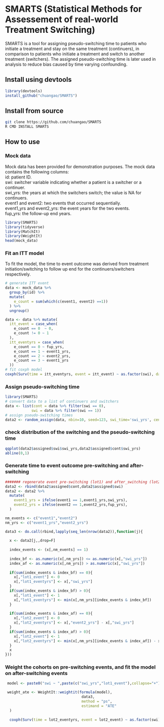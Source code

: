 SMARTS (Statistical Methods for Assessement of real-world Treatment
Switching)
================

<!-- README.md is generated from README.Rmd. Please edit that file -->

SMARTS is a tool for assigning pseudo-switching time to patients who
initiate a treatment and stay on the same treatment (continuers), in
comparison to patients who initiate a treatment and switch to another
treatment (switchers). The assigned pseudo-switching time is later used
in analysis to reduce bias caused by time varying confounding.

## Install using devtools

``` r
library(devtools)
install_github("chuangao/SMARTS")
```

## Install from source

``` bash
git clone https://github.com/chuangao/SMARTS
R CMD INSTALL SMARTS
```

## How to use
### Mock data
Mock data has been provided for demonstration purposes. The mock data contains the following columns:  
id: patient ID.   
swi: switcher variable indicating whether a patient is a switcher or a continuer.  
swi_yrs: the years at which the switchers switch; the value is NA for continuers.  
event1 and event2: two events that occurred sequentially.  
event1_yrs and event2_yrs: the event years for the two events.  
fup_yrs: the follow-up end years.  

``` r
library(SMARTS)
library(tidyverse)
library(MatchIt)
library(WeightIt)
head(mock_data)
```

### Fit an ITT model 
To fit the model, the time to event outcome was derived from treatment initiation/switching to follow up end for the continuers/switchers respectively.
``` r
# generate ITT event
data <- mock_data %>% 
  group_by(id) %>% 
  mutate(
    e_count = sum(which(c(event1, event2) ==1))
  ) %>% 
  ungroup()

data <- data %>% mutate(
  itt_event = case_when(
    e_count == 0  ~ 0,
    e_count != 0 ~ 1
  ),
  itt_eventyrs = case_when(
    e_count == 0 ~ fup_yrs,
    e_count == 1 ~ event1_yrs,
    e_count == 2 ~ event2_yrs,
    e_count == 3 ~ event1_yrs
  ))
# fit coxph model
coxph(Surv(time = itt_eventyrs, event = itt_event) ~ as.factor(swi), data = data)
```
### Assign pseudo-switching time
``` r
library(SMARTS)
# convert data to a list of continuers and switchers
data <- list(cont = data %>% filter(swi == 0),
            swi = data %>% filter(swi == 1))
# assign pseudo-switching times
data2 <- random_assign(data, nbin=10, seed=123, swi_time='swi_yrs', cens_time = 'fup_yrs')
```

### check distribution of the switching and the pseudo-switching time
```r
qqplot(data2$assigned$swi$swi_yrs,data2$assigned$cont$swi_yrs)
abline(0,1)
```
### Generate time to event outcome pre-switching and after-switching
``` r
####### regenerate event pre-switching (lot1) and after_switching (lot2) based on the pseudo-switching and switching time
data2 <- rbind(data2$assigned$cont,data2$assigned$swi)
data2 <- data2 %>%
  mutate(
    event1_yrs = ifelse(event1 == 1,event1_yrs,swi_yrs),
    event2_yrs = ifelse(event2 == 1,event2_yrs,fup_yrs),
  )

nm_events <- c("event1","event2")
nm_yrs <- c("event1_yrs","event2_yrs")

data3 <- do.call(rbind,lapply(seq_len(nrow(data2)),function(j){
  
  x <- data2[j,,drop=F]
  
  index_events <- (x[,nm_events] == 1)
  
  index_bf <- as.numeric(x[,nm_yrs]) <= as.numeric(x[,"swi_yrs"])
  index_af <- as.numeric(x[,nm_yrs]) > as.numeric(x[,"swi_yrs"])
  
  if(sum(index_events & index_bf) == 0){
    x[,"lot1_event"] <- 0
    x[,"lot1_eventyrs"] <- x[,"swi_yrs"]
  }
  if(sum(index_events & index_bf) > 0){
    x[,"lot1_event"] <- 1
    x[,"lot1_eventyrs"] <- min(x[,nm_yrs][index_events & index_bf])
  }
  
  if(sum(index_events & index_af) == 0){
    x[,"lot2_event"] <- 0
    x[,"lot2_eventyrs"] <- x[,"event2_yrs"] - x[,"swi_yrs"]
  }
  if(sum(index_events & index_af) > 0){
    x[,"lot2_event"] <- 1
    x[,"lot2_eventyrs"] <- min(x[,nm_yrs][index_events & index_af]) - x[,"swi_yrs"]
  }
  x
}))
```
### Weight the cohorts on pre-switching events, and fit the model on after-switching events
```r
 model <- paste0("swi ~ ",paste(c("swi_yrs","lot1_event"),collapse="+"))

 weight_ate <- WeightIt::weightit(formula(model),
                                   data3,
                                   method = "ps",
                                   estimand = "ATE"
  )
  
  coxph(Surv(time = lot2_eventyrs, event = lot2_event) ~ as.factor(swi), data = data3, weight = weight_ate$weight)
```

